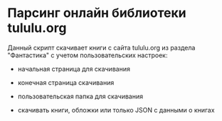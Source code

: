 # Парсинг онлайн библиотеки tululu.org

Данный скрипт скачивает книги с сайта tululu.org из раздела "Фантастика" с учетом пользовательских настроек:

- начальная страница для скачивания

- конечная страница скачивания

- пользовательская папка для скачивания

- скачивать книги, обложки или только JSON c данными о книгах

